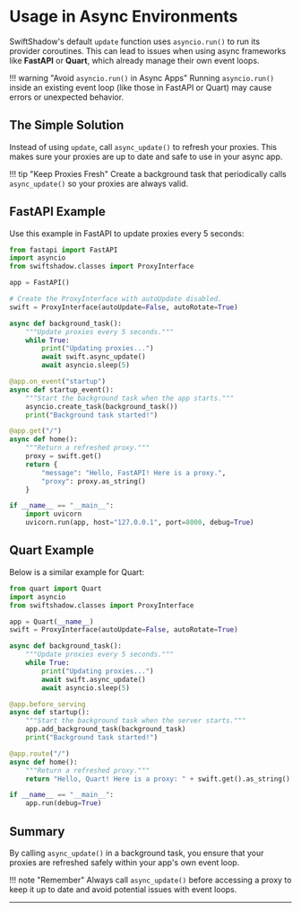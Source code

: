 # Usage in Async Environments

SwiftShadow's default `update` function uses `asyncio.run()` to run its provider coroutines. This can lead to issues when using async frameworks like **FastAPI** or **Quart**, which already manage their own event loops.

!!! warning "Avoid `asyncio.run()` in Async Apps"
    Running `asyncio.run()` inside an existing event loop (like those in FastAPI or Quart) may cause errors or unexpected behavior.

## The Simple Solution

Instead of using `update`, call `async_update()` to refresh your proxies. This makes sure your proxies are up to date and safe to use in your async app.

!!! tip "Keep Proxies Fresh"
    Create a background task that periodically calls `async_update()` so your proxies are always valid.

## FastAPI Example

Use this example in FastAPI to update proxies every 5 seconds:

```python
from fastapi import FastAPI
import asyncio
from swiftshadow.classes import ProxyInterface

app = FastAPI()

# Create the ProxyInterface with autoUpdate disabled.
swift = ProxyInterface(autoUpdate=False, autoRotate=True)

async def background_task():
    """Update proxies every 5 seconds."""
    while True:
        print("Updating proxies...")
        await swift.async_update()
        await asyncio.sleep(5)

@app.on_event("startup")
async def startup_event():
    """Start the background task when the app starts."""
    asyncio.create_task(background_task())
    print("Background task started!")

@app.get("/")
async def home():
    """Return a refreshed proxy."""
    proxy = swift.get()
    return {
        "message": "Hello, FastAPI! Here is a proxy.",
        "proxy": proxy.as_string()
    }

if __name__ == "__main__":
    import uvicorn
    uvicorn.run(app, host="127.0.0.1", port=8000, debug=True)
```

## Quart Example

Below is a similar example for Quart:

```python
from quart import Quart
import asyncio
from swiftshadow.classes import ProxyInterface

app = Quart(__name__)
swift = ProxyInterface(autoUpdate=False, autoRotate=True)

async def background_task():
    """Update proxies every 5 seconds."""
    while True:
        print("Updating proxies...")
        await swift.async_update()
        await asyncio.sleep(5)

@app.before_serving
async def startup():
    """Start the background task when the server starts."""
    app.add_background_task(background_task)
    print("Background task started!")

@app.route("/")
async def home():
    """Return a refreshed proxy."""
    return "Hello, Quart! Here is a proxy: " + swift.get().as_string()

if __name__ == "__main__":
    app.run(debug=True)
```

## Summary

By calling `async_update()` in a background task, you ensure that your proxies are refreshed safely within your app's own event loop.

!!! note "Remember"
    Always call `async_update()` before accessing a proxy to keep it up to date and avoid potential issues with event loops.

--- 
